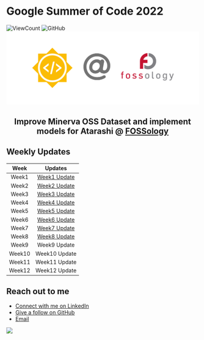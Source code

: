 # Google Summer of Code 2022

![ViewCount](https://views.whatilearened.today/views/github/its-sushant/GSoC-22.svg)
![GitHub](https://img.shields.io/github/followers/its-sushant?style=social)
![GSoC @ FOSSology](/static/gsocHeader.png)

<div align = "center"><h2>Improve Minerva OSS Dataset and implement models for Atarashi @ <a href = "https://www.fossology.org/">FOSSology </a></h2></div>

## Weekly Updates

| Week   | Updates |
| :---:       |    :----:   |
| Week1 | [Week1 Update](https://github.com/its-sushant/GSoC-22/blob/main/WeeklyUpdate/Week1.md) |
| Week2 | [Week2 Update](https://github.com/its-sushant/GSoC-22/blob/main/WeeklyUpdate/Week2.md) |
| Week3 | [Week3 Update](https://github.com/its-sushant/GSoC-22/blob/main/WeeklyUpdate/Week3.md) |
| Week4 | [Week4 Update](https://github.com/its-sushant/GSoC-22/blob/main/WeeklyUpdate/Week4.md) |
| Week5 | [Week5 Update](https://github.com/its-sushant/GSoC-22/blob/main/WeeklyUpdate/Week5.md) |
| Week6 | [Week6 Update](https://github.com/its-sushant/GSoC-22/blob/main/WeeklyUpdate/Week6.md) |
| Week7 | [Week7 Update](https://github.com/its-sushant/GSoC-22/blob/main/WeeklyUpdate/Week7.md) |
| Week8 | [Week8 Update](https://github.com/its-sushant/GSoC-22/blob/main/WeeklyUpdate/Week8.md) |
| Week9 | Week9 Update|
| Week10 | Week10 Update|
| Week11 | Week11 Update|
| Week12 | Week12 Update|



## Reach out to me
- [Connect with me on LinkedIn](https://www.linkedin.com/in/its-sushant/)
- [Give a follow on GitHub](https://github.com/its-sushant) 
- [Email](sushantmishra02102002@gmail.com)

[![](https://img.shields.io/badge/Made%20With%20❤️%20By-Sushant-red)](https://github.com/its-sushant)
